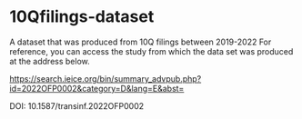 # 10Qfilings-dataset
A dataset that was produced from 10Q filings between 2019-2022
For reference, you can access the study from which the data set was produced at the address below.

https://search.ieice.org/bin/summary_advpub.php?id=2022OFP0002&category=D&lang=E&abst=

DOI: 10.1587/transinf.2022OFP0002
